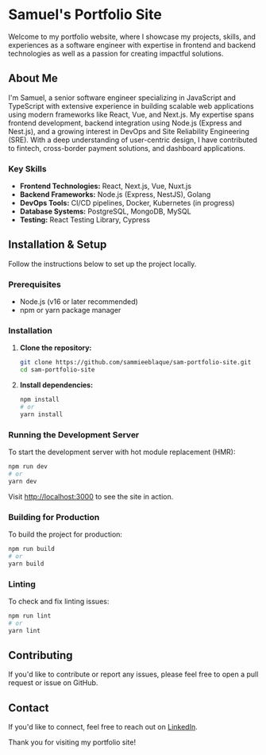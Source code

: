 # Samuel's Portfolio Site

Welcome to my portfolio website, where I showcase my projects, skills, and experiences as a software engineer with expertise in frontend and backend technologies as well as a passion for creating impactful solutions.

## About Me

I'm Samuel, a senior software engineer specializing in JavaScript and TypeScript with extensive experience in building scalable web applications using modern frameworks like React, Vue, and Next.js. My expertise spans frontend development, backend integration using Node.js (Express and Nest.js), and a growing interest in DevOps and Site Reliability Engineering (SRE). With a deep understanding of user-centric design, I have contributed to fintech, cross-border payment solutions, and dashboard applications.

### Key Skills

- **Frontend Technologies:** React, Next.js, Vue, Nuxt.js
- **Backend Frameworks:** Node.js (Express, NestJS), Golang
- **DevOps Tools:** CI/CD pipelines, Docker, Kubernetes (in progress)
- **Database Systems:** PostgreSQL, MongoDB, MySQL
- **Testing:** React Testing Library, Cypress

## Installation & Setup

Follow the instructions below to set up the project locally.

### Prerequisites

- Node.js (v16 or later recommended)
- npm or yarn package manager

### Installation

1. **Clone the repository:**

   ```bash
   git clone https://github.com/sammieeblaque/sam-portfolio-site.git
   cd sam-portfolio-site
   ```

2. **Install dependencies:**
   ```bash
   npm install
   # or
   yarn install
   ```

### Running the Development Server

To start the development server with hot module replacement (HMR):

```bash
npm run dev
# or
yarn dev
```

Visit [http://localhost:3000](http://localhost:3000) to see the site in action.

### Building for Production

To build the project for production:

```bash
npm run build
# or
yarn build
```

### Linting

To check and fix linting issues:

```bash
npm run lint
# or
yarn lint
```

## Contributing

If you'd like to contribute or report any issues, please feel free to open a pull request or issue on GitHub.

## Contact

If you'd like to connect, feel free to reach out on [LinkedIn](https://www.linkedin.com/in/sammiee).

Thank you for visiting my portfolio site!
